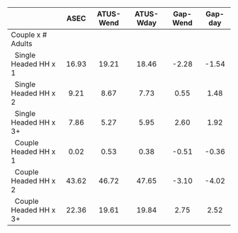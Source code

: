 
|                      |         ASEC |    ATUS-Wend |    ATUS-Wday |     Gap-Wend |      Gap-day |
| -------------------- | :----------: | :----------: | :----------: | :----------: | :----------: |
| Couple x # Adults    |              |              |              |              |              |
| &nbsp;&nbsp;Single Headed HH x 1 |        16.93 |        19.21 |        18.46 |        -2.28 |        -1.54 |
| &nbsp;&nbsp;Single Headed HH x 2 |         9.21 |         8.67 |         7.73 |         0.55 |         1.48 |
| &nbsp;&nbsp;Single Headed HH x 3+ |         7.86 |         5.27 |         5.95 |         2.60 |         1.92 |
| &nbsp;&nbsp;Couple Headed HH x 1 |         0.02 |         0.53 |         0.38 |        -0.51 |        -0.36 |
| &nbsp;&nbsp;Couple Headed HH x 2 |        43.62 |        46.72 |        47.65 |        -3.10 |        -4.02 |
| &nbsp;&nbsp;Couple Headed HH x 3+ |        22.36 |        19.61 |        19.84 |         2.75 |         2.52 |

